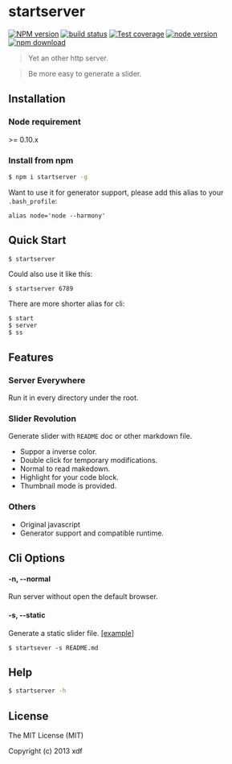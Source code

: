 startserver
===========

[![NPM version][npm-image]][npm-url]
[![build status][travis-image]][travis-url]
[![Test coverage][coveralls-image]][coveralls-url]
[![node version][node-image]][node-url]
[![npm download][download-image]][download-url]

[npm-image]: https://img.shields.io/npm/v/startserver.svg?style=flat-square
[npm-url]: https://npmjs.org/package/startserver
[travis-image]: https://img.shields.io/travis/xudafeng/startserver.svg?style=flat-square
[travis-url]: https://travis-ci.org/xudafeng/startserver
[coveralls-image]: https://img.shields.io/coveralls/xudafeng/startserver.svg?style=flat-square
[coveralls-url]: https://coveralls.io/r/xudafeng/startserver?branch=master
[node-image]: https://img.shields.io/badge/node.js-%3E=_0.10-green.svg?style=flat-square
[node-url]: http://nodejs.org/download/
[download-image]: https://img.shields.io/npm/dm/startserver.svg?style=flat-square
[download-url]: https://npmjs.org/package/startserver

> Yet an other http server.

> Be more easy to generate a slider.

## Installation

### Node requirement

\>= 0.10.x

### Install from npm

``` bash
$ npm i startserver -g
```

Want to use it for generator support, please add this alias to your `.bash_profile`:

```
alias node='node --harmony'
```

## Quick Start

``` bash
$ startserver
```

Could also use it like this:

``` base
$ startserver 6789
```

There are more shorter alias for cli:

``` base
$ start
$ server
$ ss
```

## Features

### Server Everywhere

Run it in every directory under the root.

### Slider Revolution

Generate slider with `README` doc or other markdown file.

  * Suppor a inverse color.
  * Double click for temporary modifications.
  * Normal to read makedown.
  * Highlight for your code block.
  * Thumbnail mode is provided.

### Others

  * Original javascript
  * Generator support and compatible runtime.

## Cli Options

#### -n, --normal

Run server without open the default browser.

#### -s, --static

Generate a static slider file. [[example]](https://rawgit.com/xudafeng/startserver/master/README.md.html)

``` base
$ startsever -s README.md
```

## Help

``` bash
$ startserver -h
```

## License

The MIT License (MIT)

Copyright (c) 2013 xdf
